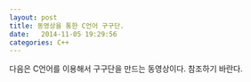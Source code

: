 ```yaml
---
layout: post
title: 동영상을 통한 C언어 구구단.
date:   2014-11-05 19:29:56
categories: C++
---
```


다음은 C언어를 이용해서 구구단을 만드는 동영상이다.
참조하기 바란다.

<p style="text-align: center">
<object type="application/x-shockwave-flash" width="480" height="385" data="http://www.youtube.com/v/O5Njv9x6Glo"><param name="movie" value="http://www.youtube.com/v/O5Njv9x6Glo" /></object>
</p>
